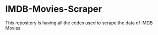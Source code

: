 # IMDB-Movies-Scraper
This repository is having all the codes used to scrape the data of IMDB Movies
